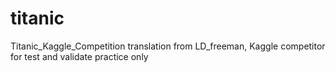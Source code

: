 # titanic
Titanic_Kaggle_Competition
translation from LD_freeman, Kaggle competitor
for test and validate practice only
